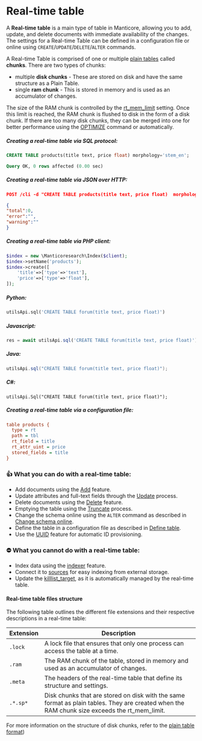 # Real-time table

<!-- example rt -->
A **Real-time table** is a main type of table in Manticore, allowing you to add, update, and delete documents with immediate availability of the changes. The settings for a Real-time Table can be defined in a configuration file or online using  `CREATE`/`UPDATE`/`DELETE`/`ALTER` commands.

A Real-time Table is comprised of one or multiple  [plain tables](../../Creating_a_table/Local_tables/Plain_table.md) called **chunks**. There are two types of chunks:

* multiple **disk chunks** -  These are stored on disk and have the same structure as a Plain Table.
* single **ram chunk** - This is stored in memory and is used as an accumulator of changes.

The size of the RAM chunk is controlled by the [rt_mem_limit](../../Creating_a_table/Local_tables/Plain_and_real-time_table_settings.md#rt_mem_limit) setting. Once this limit is reached, the RAM chunk is flushed to disk in the form of a disk chunk. If there are too many disk chunks, they can be merged into one for better performance using the  [OPTIMIZE](../../Securing_and_compacting_a_table/Compacting_a_table.md#OPTIMIZE-TABLE) command or automatically.

<!-- intro -->
##### Creating a real-time table via SQL protocol:
<!-- request SQL -->

```sql
CREATE TABLE products(title text, price float) morphology='stem_en';
```
<!-- response SQL -->

```sql
Query OK, 0 rows affected (0.00 sec)
```

<!-- intro -->
##### Creating a real-time table via JSON over HTTP:
<!-- request JSON -->

```JSON
POST /cli -d "CREATE TABLE products(title text, price float)  morphology='stem_en'"
```

<!-- response JSON -->

```json
{
"total":0,
"error":"",
"warning":""
}
```

<!-- intro -->
##### Creating a real-time table via PHP client:
<!-- request PHP -->

```php
$index = new \Manticoresearch\Index($client);
$index->setName('products');
$index->create([
    'title'=>['type'=>'text'],
    'price'=>['type'=>'float'],
]);
```

<!-- intro -->
##### Python:
<!-- request Python -->
```python
utilsApi.sql('CREATE TABLE forum(title text, price float)')
```

<!-- intro -->
##### Javascript:

<!-- request Javascript -->
```javascript
res = await utilsApi.sql('CREATE TABLE forum(title text, price float)');
```

<!-- intro -->
##### Java:
<!-- request Java -->
```java
utilsApi.sql("CREATE TABLE forum(title text, price float)");
```

<!-- intro -->
##### C#:
<!-- request C# -->
```clike
utilsApi.Sql("CREATE TABLE forum(title text, price float)");
```

<!-- intro -->
##### Creating a real-time table via a configuration file:
<!-- request CONFIG -->

```ini
table products {
  type = rt
  path = tbl
  rt_field = title
  rt_attr_uint = price
  stored_fields = title
}
```
<!-- end -->

### 👍 What you can do with a real-time table:
* Add documents using the [Add](../../Data_creation_and_modification/Adding_documents_to_a_table/Adding_documents_to_a_real-time_table.md) feature.
* Update attributes and full-text fields through the [Update](../../Quick_start_guide.md#Update) process.
* Delete documents using the [Delete](../../Quick_start_guide.md#Delete) feature.
* Emptying the table using the [Truncate](../../Emptying_a_table.md) process.
* Change the schema online using the `ALTER` command as described in [Change schema online](../../Updating_table_schema_and_settings.md#Updating-table-schema-in-RT-mode).
* Define the table in a configuration file as described in [Define table](../../Creating_a_table/Local_tables/Real-time_table.md).
* Use the [UUID](../../Data_creation_and_modification/Adding_documents_to_a_table/Adding_documents_to_a_real-time_table.md#Auto-ID) feature for automatic ID provisioning.

### ⛔ What you cannot do with a real-time table:
* Index data using the [indexer](../../Data_creation_and_modification/Adding_data_from_external_storages/Plain_tables_creation.md#Indexer-tool) feature.
* Connect it to [sources](../../Data_creation_and_modification/Adding_data_from_external_storages/Fetching_from_databases/Execution_of_fetch_queries.md) for easy indexing from external storage.
* Update the [killlist_target](../../Creating_a_table/Local_tables/Plain_and_real-time_table_settings.md#killlist_target), as it is automatically managed by the real-time table.

#### Real-time table files structure

The following table outlines the different file extensions and their respective descriptions in a real-time table:

| Extension | Description |
| - | - |
| `.lock` | A lock file that ensures that only one process can access the table at a time. |
| `.ram` | The RAM chunk of the table, stored in memory and used as an accumulator of changes. |
| `.meta` | The headers of the real-time table that define its structure and settings. |
| `.*.sp*` | Disk chunks that are stored on disk with the same format as plain tables. They are created when the RAM chunk size exceeds the  rt_mem_limit.|

 For more information on the structure of disk chunks, refer to the [plain table format](../../Creating_a_table/Local_tables/Plain_table.md#Plain-table-files-structure))
<!-- proofread -->
